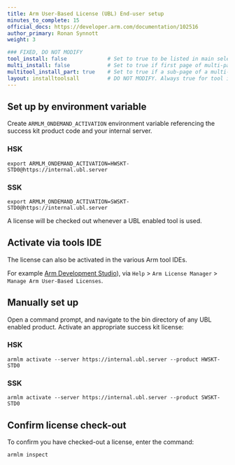 ```yaml
---
title: Arm User-Based License (UBL) End-user setup
minutes_to_complete: 15
official_docs: https://developer.arm.com/documentation/102516
author_primary: Ronan Synnott
weight: 3                       

### FIXED, DO NOT MODIFY
tool_install: false             # Set to true to be listed in main selection page, else false
multi_install: false            # Set to true if first page of multi-page article, else false
multitool_install_part: true    # Set to true if a sub-page of a multi-page article, else false
layout: installtoolsall         # DO NOT MODIFY. Always true for tool install articles
---
```

## Set up by environment variable

Create `ARMLM_ONDEMAND_ACTIVATION` environment variable referencing the success kit product code and your internal server.

### HSK
```console
export ARMLM_ONDEMAND_ACTIVATION=HWSKT-STD0@https://internal.ubl.server
```
### SSK
```console
export ARMLM_ONDEMAND_ACTIVATION=SWSKT-STD0@https://internal.ubl.server
```
A license will be checked out whenever a UBL enabled tool is used.

## Activate via tools IDE

The license can also be activated in the various Arm tool IDEs.

For example [Arm Development Studio](https://developer.arm.com/Tools%20and%20Software/Arm%20Development%20Studio)), via `Help` > `Arm License Manager` > `Manage Arm User-Based Licenses`.

## Manually set up

Open a command prompt, and navigate to the bin directory of any UBL enabled product. Activate an appropriate success kit license:
### HSK
```console
armlm activate --server https://internal.ubl.server --product HWSKT-STD0
```
### SSK
```
armlm activate --server https://internal.ubl.server --product SWSKT-STD0
```
## Confirm license check-out
To confirm you have checked-out a license, enter the command:
```console
armlm inspect
```
